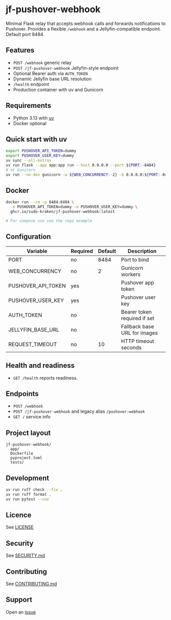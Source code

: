 # jf-pushover-webhook

Minimal Flask relay that accepts webhook calls and forwards notifications to Pushover. Provides a flexible `/webhook` and a Jellyfin-compatible endpoint. Default port 8484.

## Features
- `POST /webhook` generic relay
- `POST /jf-pushover-webhook` Jellyfin-style endpoint
- Optional Bearer auth via `AUTH_TOKEN`
- Dynamic Jellyfin base URL resolution
- `/health` endpoint
- Production container with uv and Gunicorn

## Requirements
- Python 3.13 with [uv](https://docs.astral.sh/uv/)
- Docker optional

## Quick start with uv
```bash
export PUSHOVER_API_TOKEN=dummy
export PUSHOVER_USER_KEY=dummy
uv sync --all-extras
uv run flask --app app:app run --host 0.0.0.0 --port ${PORT:-8484}
# or Gunicorn
uv run --no-dev gunicorn -w ${WEB_CONCURRENCY:-2} -b 0.0.0.0:${PORT:-8484} app:app
```

## Docker
```bash
docker run --rm -p 8484:8484 \
  -e PUSHOVER_API_TOKEN=dummy -e PUSHOVER_USER_KEY=dummy \
  ghcr.io/sudo-kraken/jf-pushover-webhook:latest

# For compose use see the repo example
```

## Configuration

| Variable | Required | Default | Description |
|----------|----------|---------|-------------|
| PORT | no | 8484 | Port to bind |
| WEB_CONCURRENCY | no | 2 | Gunicorn workers |
| PUSHOVER_API_TOKEN | yes |  | Pushover app token |
| PUSHOVER_USER_KEY | yes |  | Pushover user key |
| AUTH_TOKEN | no |  | Bearer token required if set |
| JELLYFIN_BASE_URL | no |  | Fallback base URL for images |
| REQUEST_TIMEOUT | no | 10 | HTTP timeout seconds |

## Health and readiness
- `GET /health` reports readiness.

## Endpoints
- `POST /webhook`
- `POST /jf-pushover-webhook` and legacy alias `/pushover-webhook`
- `GET /` service info

## Project layout
```
jf-pushover-webhook/
  app/
  Dockerfile
  pyproject.toml
  tests/
```

## Development
```bash
uv run ruff check --fix .
uv run ruff format .
uv run pytest --cov
```

## Licence
See [LICENSE](LICENSE)

## Security
See [SECURITY.md](SECURITY.md)

## Contributing
See [CONTRIBUTING.md](CONTRIBUTING.md)

## Support
Open an [issue](/../../issues)
